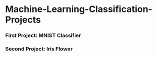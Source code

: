 # Machine-Learning-Classification-Projects
### First Project: MNIST Classifier
### Second Project: Iris Flower
